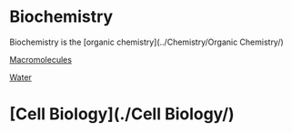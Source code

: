# Biochemistry

Biochemistry is the [organic chemistry](../Chemistry/Organic Chemistry/)

[Macromolecules](./Macromolecules/)

[Water](../Chemistry/Water)

# [Cell Biology](./Cell Biology/)
